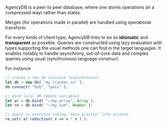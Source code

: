 AgencyDB is a peer to peer database, where one stores operations (in a compressed way) rather than states.

Merges (for operations made in parallel) are handled using operational transform.

For every kinds of client type, AgencyDB tries to be as **idiomatic** and **transparent** as possible. Queries are constructed using lazy evaluation with types supporting the usual methods one can find in the target languages. It enables notably to handle asynchrony, out-of-core data and complex queries using usual (synchronous) language construct.

For instance 

```javascript
// create a new db instance (asynchronous)
let db = new Db( "my_tracker.io" );
db.connect( "bob", "pass" );

// bind local OR remote variables
let ar = db.bind( "~/my_array", Array );
let re = db.bind( "~/my_sum", Number );

// query is executed taking "data gravity" into account
re.set( ar.reduction( x => x * x ) );
```
